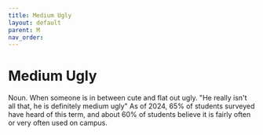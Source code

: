 ```yaml
---
title: Medium Ugly
layout: default
parent: M
nav_order:
---
```


# Medium Ugly

Noun. When someone is in between cute and flat out ugly. "He really isn't all that, he is definitely medium ugly" As of 2024, 65% of students surveyed have heard of this term, and about 60% of students believe it is fairly often or very often used on campus.
